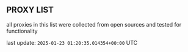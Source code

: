 ## PROXY LIST

all proxies in this list were collected from open sources and tested for functionality

last update: `2025-01-23 01:20:35.014354+00:00` UTC